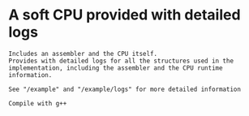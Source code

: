 # A soft CPU provided with detailed logs

    Includes an assembler and the CPU itself.
    Provides with detailed logs for all the structures used in the implementation, including the assembler and the CPU runtime information.
        
    See "/example" and "/example/logs" for more detailed information
    
    Compile with g++
